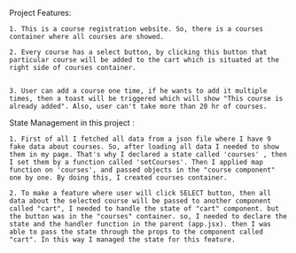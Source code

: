 Project Features:  

    1. This is a course registration website. So, there is a courses container where all courses are showed.  

    2. Every course has a select button, by clicking this button that particular course will be added to the cart which is situated at the right side of courses container.  
    

    3. User can add a course one time, if he wants to add it multiple times, then a toast will be triggered which will show "This course is already added". Also, user can't take more than 20 hr of courses.  


State Management in this project :  
 
    1. First of all I fetched all data from a json file where I have 9 fake data about courses. So, after loading all data I needed to show them in my page. That's why I declared a state called 'courses' , then I set them by a function called 'setCourses'. Then I applied map function on 'courses', and passed objects in the "course component" one by one. By doing this, I created courses container.  

    2. To make a feature where user will click SELECT button, then all data about the selected course will be passed to another component called "cart", I needed to handle the state of "cart" component. but the button was in the "courses" container. so, I needed to declare the state and the handler function in the parent (app.jsx). then I was able to pass the state through the props to the component called "cart". In this way I managed the state for this feature. 
